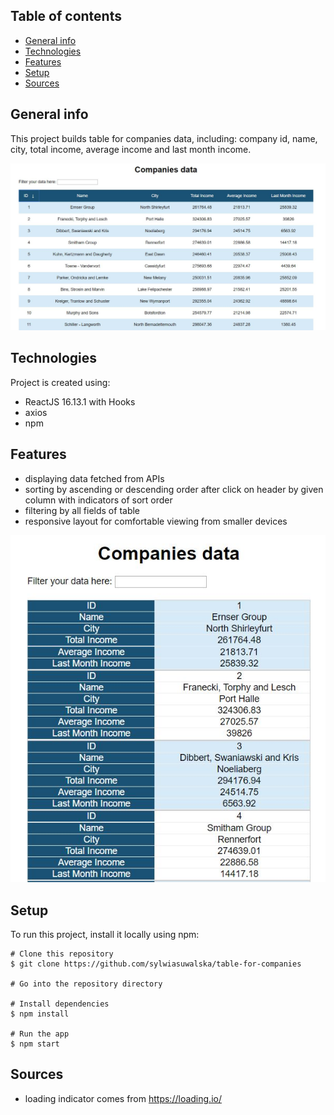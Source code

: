 ## Table of contents
* [General info](#general-info)
* [Technologies](#technologies)
* [Features](#features)
* [Setup](#setup)
* [Sources](#sources)

## General info
This project builds table for companies data, including: company id, name, city, total income, average income and last month income. 

![view_from_screen](./viewScreen.JPG)

## Technologies
Project is created using:
* ReactJS 16.13.1 with Hooks
* axios
* npm

## Features
* displaying data fetched from APIs
* sorting by ascending or descending order after click on header by given column with indicators of sort order
* filtering by all fields of table
* responsive layout for comfortable viewing from smaller devices
	
![view_from_screen](./viewMobile.JPG)
	
## Setup
To run this project, install it locally using npm:

```
# Clone this repository
$ git clone https://github.com/sylwiasuwalska/table-for-companies

# Go into the repository directory

# Install dependencies
$ npm install

# Run the app
$ npm start
```

## Sources
* loading indicator comes from https://loading.io/